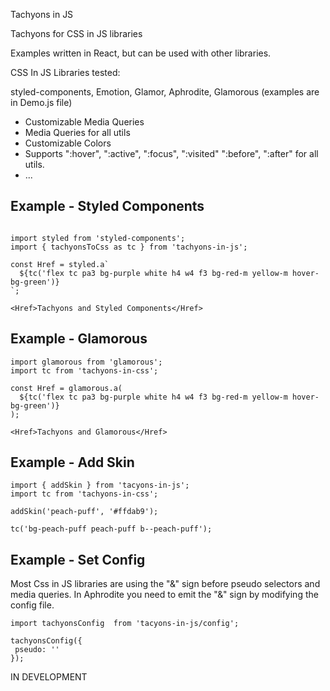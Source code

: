 Tachyons in JS

Tachyons for CSS in JS libraries

Examples written in React, but can be used with other libraries.

CSS In JS Libraries tested:

styled-components, Emotion, Glamor, Aphrodite, Glamorous (examples are in Demo.js file)

* Customizable Media Queries
* Media Queries for all utils
* Customizable Colors
* Supports ":hover", ":active", ":focus", ":visited" ":before", ":after" for all utils.
* ...

## Example - Styled Components

<!-- prettier-ignore -->
```JSX

import styled from 'styled-components';
import { tachyonsToCss as tc } from 'tachyons-in-js';

const Href = styled.a`
  ${tc('flex tc pa3 bg-purple white h4 w4 f3 bg-red-m yellow-m hover-bg-green')}
`;

<Href>Tachyons and Styled Components</Href>

```

## Example - Glamorous

<!-- prettier-ignore -->
```JSX
import glamorous from 'glamorous';
import tc from 'tachyons-in-css';

const Href = glamorous.a(
  ${tc('flex tc pa3 bg-purple white h4 w4 f3 bg-red-m yellow-m hover-bg-green')}
);

<Href>Tachyons and Glamorous</Href>

```

## Example - Add Skin

<!-- prettier-ignore -->
```JSX
import { addSkin } from 'tacyons-in-js';
import tc from 'tachyons-in-css';

addSkin('peach-puff', '#ffdab9');

tc('bg-peach-puff peach-puff b--peach-puff');

```

## Example - Set Config

Most Css in JS libraries are using the "&" sign before pseudo selectors and media queries. In Aphrodite you need to emit the "&" sign by modifying the config file.

<!-- prettier-ignore -->
```JSX
import tachyonsConfig  from 'tacyons-in-js/config';

tachyonsConfig({
 pseudo: '' 
});

```



IN DEVELOPMENT

